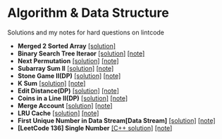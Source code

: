 # Algorithm & Data Structure
Solutions and my notes for hard questions on lintcode</br>
* **Merged 2 Sorted Array**
[[solution]](https://github.com/Chuyingl/Algorithm-Data-Structure/blob/master/Description/Merged2SortedArray) </br>
* **Binary Search Tree Iteraor**
[[solution]](https://github.com/Chuyingl/Algorithm-Data-Structure/blob/master/Solutions/Java/2) [[note]](https://github.com/Chuyingl/Algorithm-Data-Structure/blob/master/Notes/2)</br>
* **Next Permutation**
[[solution]](https://github.com/Chuyingl/Algorithm-Data-Structure/blob/master/Solutions/Java/3) [[note]](https://github.com/Chuyingl/Algorithm-Data-Structure/blob/master/Notes/3)</br>
* **Subarray Sum II**
[[solution]](https://github.com/Chuyingl/Algorithm-Data-Structure/blob/master/Solutions/Java/4) [[note]](https://github.com/Chuyingl/Algorithm-Data-Structure/blob/master/Notes/4)</br>
* **Stone Game II(DP)**
[[solution]](https://github.com/Chuyingl/Algorithm-Data-Structure/blob/master/Solutions/Javs/5) [[note]](https://github.com/Chuyingl/Algorithm-Data-Structure/blob/master/Notes/5)</br>
* **K Sum**
[[solution]](https://github.com/Chuyingl/Algorithm-Data-Structure/blob/master/Solutions/Java/6) [[note]](https://github.com/Chuyingl/Algorithm-Data-Structure/blob/master/Notes/6)</br>
* **Edit Distance(DP)**
[[solution]](https://github.com/Chuyingl/Algorithm-Data-Structure/blob/master/Solutions/Java/7) [[note]](https://github.com/Chuyingl/Algorithm-Data-Structure/blob/master/Notes/7)</br>
* **Coins in a Line II(DP)**
[[solution]](https://github.com/Chuyingl/Algorithm-Data-Structure/blob/master/Solutions/Java/8) [[note]](https://github.com/Chuyingl/Algorithm-Data-Structure/blob/master/Notes/8)</br>
* **Merge Account**
[[solution]](https://github.com/Chuyingl/Algorithm-Data-Structure/blob/master/Solutions/Java/9) [[note]](https://github.com/Chuyingl/Algorithm-Data-Structure/blob/master/Notes/9)</br>
* **LRU Cache**
[[solution]](https://github.com/Chuyingl/Algorithm-Data-Structure/blob/master/Solutions/Java/10) [[note]](https://github.com/Chuyingl/Algorithm-Data-Structure/blob/master/Notes/10)</br>
* **First Unique Number in Data Stream[Data Stream]**
[[solution]](https://github.com/Chuyingl/Algorithm-Data-Structure/blob/master/Solutions/Java/11) [[note]](https://github.com/Chuyingl/Algorithm-Data-Structure/blob/master/Notes/11)</br>
* **[LeetCode 136] Single Number**
[[C++ solution]](https://github.com/Chuyingl/Algorithm-Data-Structure/blob/master/Solutions/cpp/Single_Number) [[note]](https://github.com/Chuyingl/Algorithm-Data-Structure/blob/master/Notes/lc136)</br>


